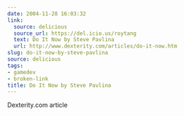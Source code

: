 ```yaml
---
date: 2004-11-28 16:03:32
link:
  source: delicious
  source_url: https://del.icio.us/roytang
  text: Do It Now by Steve Pavlina
  url: http://www.dexterity.com/articles/do-it-now.htm
slug: do-it-now-by-steve-pavlina
source: delicious
tags:
- gamedev
- broken-link
title: Do It Now by Steve Pavlina
---
```


Dexterity.com article